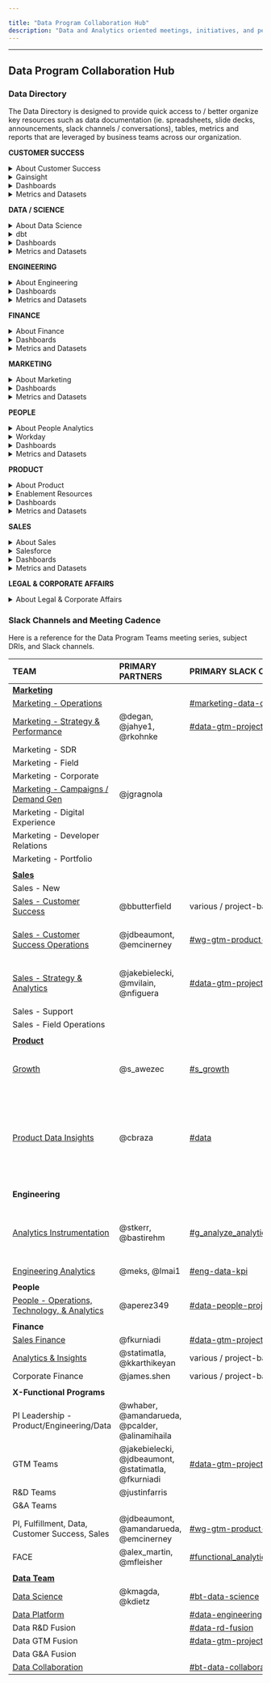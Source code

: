 ```yaml
---

title: "Data Program Collaboration Hub"
description: "Data and Analytics oriented meetings, initiatives, and people"
---
```










---

## <i class="fas fa-users fa-fw color-orange font-awesome" aria-hidden="true"></i>Data Program Collaboration Hub


### Data Directory

The Data Directory is designed to provide quick access to / better organize key resources such as data documentation (ie. spreadsheets, slide decks, announcements, slack channels / conversations), tables, metrics and reports that are leveraged by business teams across our organization.

**CUSTOMER SUCCESS**
<details>
  <summary markdown="span">About Customer Success</summary>
  [Handbook Page](https://about.gitlab.com/handbook/customer-success/)
  <br>
</details>

<details>
  <summary markdown="span">Gainsight</summary>
</details>

<details>
  <summary markdown="span">Dashboards</summary>
</details>

<details>
  <summary markdown="span">Metrics and Datasets</summary>
</details>

**DATA / SCIENCE**
<details>
  <summary markdown="span">About Data Science</summary>
  [Handbook Page](/handbook/business-technology/data-team/organization/data-science/)
  <br>
</details>

<details>
  <summary markdown="span">dbt</summary>
  [dbt Documentation](https://gitlab-data.gitlab.io/analytics/#!/overview)
  <br>
</details>

<details>
  <summary markdown="span">Dashboards</summary>
</details>

<details>
  <summary markdown="span">Metrics and Datasets</summary>
</details>

**ENGINEERING**
<details>
  <summary markdown="span">About Engineering</summary>
  [Handbook Page](https://about.gitlab.com/handbook/engineering/)
  <br>
</details>

<details>
  <summary markdown="span">Dashboards</summary>
</details>

<details>
  <summary markdown="span">Metrics and Datasets</summary>
</details>

**FINANCE**
<details>
  <summary markdown="span">About Finance</summary>
  [Handbook Page](/handbook/finance/)
  <br>
  [Marketing Finance](/handbook/finance/financial-planning-and-analysis/marketing-finance/)
  <br>
  [R&D Finance](/handbook/finance/financial-planning-and-analysis/r-and-d-finance/)
  <br>
  [Sales Finance](/handbook/finance/financial-planning-and-analysis/sales-finance/)
  <br>
  [Data for Finance](/handbook/finance/financial-planning-and-analysis/sales-finance/)
  <br>
</details>

<details>
  <summary markdown="span">Dashboards</summary>
</details>

<details>
  <summary markdown="span">Metrics and Datasets</summary>
</details>

**MARKETING**
<details>
  <summary markdown="span">About Marketing</summary>
  [Handbook Page](/handbook/marketing/)
  <br>
  [Field Marketing](/handbook/marketing/field-marketing/)
  <br>
  [Marketing Operations](/handbook/marketing/marketing-operations/)
  <br>
  [All-Remote Marketing](/handbook/ceo/chief-of-staff-team/workplace/)
</details>

<details>
  <summary markdown="span">Dashboards</summary>
</details>

<details>
  <summary markdown="span">Metrics and Datasets</summary>
</details>

**PEOPLE**
<details>
  <summary markdown="span">About People Analytics</summary>
  [Handbook Page](/handbook/people-group/people-ops-tech-analytics/people-analytics/)
  <br>
  
</details>

<details>
  <summary markdown="span">Workday</summary>
  [Workday Guide](/handbook/people-group/workday/workday-guide/)
</details>

<details>
  <summary markdown="span">Dashboards</summary>
</details>

<details>
  <summary markdown="span">Metrics and Datasets</summary>
</details>

**PRODUCT**
<details>
  <summary markdown="span">About Product</summary>
  
  - [Product Data Insights Handbook](/handbook/product/product-analysis/)
  - [Product Data Insights Project](https://gitlab.com/gitlab-data/product-analytics/-/issues)
    - [Open an issue for the Product Data Insights team](https://gitlab.com/gitlab-data/product-analytics/-/issues/new?issuable_template=Ad%20Hoc%20Request)
  - [Product Data Insights Direction Page](https://about.gitlab.com/direction/product-analysis/)
  - [Product sections, stages, groups, and categories](/handbook/product/categories/)
  - [Product Handbook](/handbook/product/)
  - [Product Performance Indicators](https://internal.gitlab.com/handbook/company/performance-indicators/product/) (internal handbook)
  - [Services Usage Data](https://about.gitlab.com/handbook/legal/privacy/customer-product-usage-information/)
  - [Our Commitment to Individual User Privacy in relation to Service Usage Data](/handbook/product/analytics-instrumentation-guide/service-usage-data-commitment/)

</details>

<details>
  <summary markdown="span">Enablement Resources</summary>
  
  - [Crash Course for Product Stage Resources](/handbook/product/product-analysis/crash-course/)
  - [PDI Data Model Cheat Sheet](/handbook/product/product-analysis/data-model-cheat-sheet/)
  - [Data Guide to xMAU Analysis](/handbook/business-technology/data-team/data-catalog/xmau-analysis/)
  - [Self-Managed Estimation Algorithm](/handbook/business-technology/data-team/data-catalog/xmau-analysis/estimation-xmau-algorithm.html)
  - [Data Guide to Namespace Analysis](/handbook/business-technology/data-team/data-catalog/namespace/)
  - [Data Guide to Self-Managed Analysis](/handbook/business-technology/data-team/data-catalog/self-managed/)
  - [Product Manager Toolkit](/handbook/business-technology/data-team/data-catalog/xmau-analysis/product-manager-toolkit.html)
  - [Data for Product Managers](/handbook/business-technology/data-team/programs/data-for-product-managers/)
  - [Experimentation Design & Analysis](/handbook/product/product-analysis/experimentation/)
  - [Service Ping Metrics Dictionary](https://metrics.gitlab.com/)
  - [GitLab docs: Service Ping Guide](https://docs.gitlab.com/ee/development/service_ping/)
  - [GitLab docs: Internal Events](https://docs.gitlab.com/ee/development/internal_event_instrumentation/index.html)
  - [GitLab Data Team: Snowplow](/handbook/business-technology/data-team/platform/snowplow/)
  - [Snowplow Metrics Dictionary](https://metrics.gitlab.com/snowplow)
  - [Snowplow docs: column definitions](https://docs.snowplow.io/docs/understanding-your-pipeline/canonical-event/)
  - [FACE SSoT Fields for Reporting - gitlab.com](/handbook/business-technology/data-team/functional-analytics-center-of-excellence/source-of-truth-fields-for-reporting/#gitlabcom-db)
  - [SaaS Product Events Data](/handbook/business-technology/data-team/data-catalog/saas-product-events-data/)
  - [GitLab.com db table ownership](https://docs.google.com/spreadsheets/d/1Rb4YgFz-2BP81v1efWxLn6TeKuf37SKvAdo91WQHqP0/edit?usp=sharing)
  - [GitLab.com db table docs](https://gitlab.com/gitlab-org/gitlab/-/tree/master/db/docs)
  - [GitLab.com db table structure (columns, etc)](https://gitlab.com/gitlab-org/gitlab/-/blob/master/db/structure.sql)
  - [Customers dot db schema](https://gitlab.com/gitlab-org/customers-gitlab-com/-/blob/master/db/schema.rb)
  - [Analytics Instrumentation Guide](/handbook/product/analytics-instrumentation-guide/)
    - [Data used as identifiers](/handbook/product/analytics-instrumentation-guide/#data-used-as-identifiers)
  - [Analytics Instrumentation 101](https://docs.google.com/presentation/d/1omQ2-9i5l2LKHs_9WP_U1evVQmY6adzYyvZaVjbhdEk/edit?usp=sharing)
  - [GitLab Product Data Training](https://docs.google.com/presentation/d/1ySP9sndhF9BdRhaZhMK6kGbc8txO_UkAu48HmoxLtfI/edit?usp=sharing)

</details>

<details>
  <summary markdown="span">Dashboards</summary>

  **General GitLab Space**

  - [Product Adoption Dashboard](https://app.periscopedata.com/app/gitlab/771580)
  - [Centralized SMAU/GMAU Dashboard](https://app.periscopedata.com/app/gitlab/758607)
  - Stage- and group-specific dashboards can be found on the [Crash Course for Product Stage Resources](/handbook/product/product-analysis/crash-course/)
  handbook page
  - [Feature Retention](https://app.periscopedata.com/app/gitlab/1003214)
  - [Experiment Data Validation](https://app.periscopedata.com/app/gitlab/860363)

  **SAFE Space**

  - [Group Namespace Conversion Metrics](https://app.periscopedata.com/app/gitlab:safe-dashboard/919248)
  - [SaaS Purchase Flow Funnel](https://app.periscopedata.com/app/gitlab:safe-dashboard/1022191)
  - [Trial Feature Adoption Dashboard](https://app.periscopedata.com/app/gitlab:safe-dashboard/919403)

  Instructions on how to gain access to the SAFE space can be found [here](/handbook/business-technology/data-team/platform/safe-data/#accessing-a-safe-dashboard)

</details>

<details>
  <summary markdown="span">Metrics and Datasets</summary>

  - [TD Product Usage Data Summary](https://docs.google.com/presentation/d/1FtlvBZjsJorq2Vq8wGzC1Wmh05_YOEpdaxdewCgsE6I/edit?usp=sharing)
  - [TD Product Usage Data Model 2.0 - dbt and Sisense Cutover](https://docs.google.com/spreadsheets/d/1Hlv5vGO_XSSuDQl_nhCDtx_kINVTKDw1bls0YLBYkWg/edit#gid=1568303793)
  - [TD Product Usage Data Model 2.0 - xMAU Reporting Readout](https://docs.google.com/presentation/d/11S-MAGqY1aWhtYX8ZXNMwYunRyyL5n1LV_sX16-r5CE/edit?usp=sharing)
  - [TD Product Usage Data Models - Use This Not That](https://docs.google.com/spreadsheets/d/1KA2YIkwaKpSGFMfskrympN7Cdn-yGoe0bjvxpxFmRBk/edit?usp=sharing)
  - [Product PI Structure](https://internal.gitlab.com/handbook/company/performance-indicators/product/#structure) (internal handbook)

</details>

**SALES**
<details>
  <summary markdown="span">About Sales</summary>
  [Handbook Page](https://about.gitlab.com/handbook/sales/)
  <br>
</details>

<details>
  <summary markdown="span">Salesforce</summary>
</details>

<details>
  <summary markdown="span">Dashboards</summary>
</details>

<details>
  <summary markdown="span">Metrics and Datasets</summary>
</details>

**LEGAL & CORPORATE AFFAIRS**
<details>
  <summary markdown="span">About Legal & Corporate Affairs</summary>
  [Handbook Page](https://about.gitlab.com/handbook/legal/)
  <br>
  [Legal Operations](https://about.gitlab.com/handbook/legal/legalops/)
</details>


### Slack Channels and Meeting Cadence

Here is a reference for the Data Program Teams meeting series, subject DRIs, and Slack channels.


| **TEAM** | **PRIMARY PARTNERS** | **PRIMARY SLACK CHANNEL** | **MEETING CADENCE** | **DATA DRI** | 
| :--------------- | :--------------- | :--------------- | :--------------- | :--------------- | 
| [**Marketing**](/handbook/marketing/) |  |  |  |  |  |  |
| [Marketing - Operations](/handbook/marketing/marketing-operations/) |  | [#marketing-data-ops](https://gitlab.slack.com/archives/C017D7P3Q72) | Bi-weekly |  | 
| [Marketing - Strategy & Performance](/handbook/marketing/strategy-performance/) | @degan, @jahye1, @rkohnke | [#data-gtm-projects](https://gitlab.slack.com/archives/C01A2DWTL4A) |  |  |
| Marketing - SDR |  |  |  |  | 
| Marketing - Field |  |  |  |  | 
| Marketing - Corporate |  |  |  |  | 
|   [Marketing - Campaigns / Demand Gen](/handbook/marketing/demand-generation/campaigns/) | @jgragnola | |  |  | 
| Marketing - Digital Experience |  |  | 
| Marketing - Developer Relations |  |  |  
| Marketing - Portfolio |  |  | 
| |  |  |  
| [**Sales**](https://about.gitlab.com/handbook/sales/) |  |  |   
| Sales - New |  |  |  |  | 
| [Sales - Customer Success](https://about.gitlab.com/handbook/customer-success/) | @bbutterfield | various / project-based |     
| [Sales - Customer Success Operations](https://about.gitlab.com/handbook/sales/field-operations/customer-success-operations/) | @jdbeaumont, @emcinerney | [#wg-gtm-product-analytics](https://gitlab.slack.com/archives/C01BMJKC8UF) | Monthly x-functional series |  |
| [Sales - Strategy & Analytics](https://about.gitlab.com/handbook/sales/field-operations/sales-strategy/) | @jakebielecki, @mvilain, @nfiguera | [#data-gtm-projects](https://gitlab.slack.com/archives/C01A2DWTL4A) |  Monthly x-functional series |  |
| Sales - Support |  |  |  |
| Sales - Field Operations |  |  | 
| |  |  |  |  |  
| [**Product**](/handbook/product/) |  |  |  |  |  
| [Growth](/handbook/marketing/growth/) | @s_awezec  | [#s_growth](https://gitlab.slack.com/archives/CDLCBGEDV) | Monthly x-functional series |  |
| [Product Data Insights](/handbook/product/product-analysis/) | @cbraza | [#data](https://gitlab.slack.com/archives/C8D1LGC23) | Weekly (team meeting), Bi-weekly (office hours), X-functional series |  |
| |  |  |  |  |  
| **Engineering** |  |  |  |  |  |  |
| [Analytics Instrumentation](https://about.gitlab.com/handbook/engineering/development/analytics/analytics-instrumentation) | @stkerr, @bastirehm | [#g_analyze_analytics_instrumentation](https://gitlab.slack.com/archives/CL3A7GFPF) | Bi-weekly, Monthly x-functional series |  |
| [Engineering Analytics](https://about.gitlab.com/handbook/engineering/quality/engineering-analytics/) | @meks, @lmai1 | [#eng-data-kpi](https://gitlab.slack.com/archives/C0166JCH85U) | Thu |  |  |  |
| |  |  |  |  |  |  |
| **People** |  |  |  |  |  |  |
| [People - Operations, Technology, & Analytics](/handbook/people-group/people-ops-tech-analytics/) | @aperez349 | [#data-people-projects](https://gitlab.slack.com/archives/C029RH88KN3) | X |  | 
| |  |  |  |  |  |  |
| **Finance** |  |  |  |  |  |  |
| [Sales Finance](/handbook/finance/financial-planning-and-analysis/sales-finance/) | @fkurniadi  | [#data-gtm-projects](https://gitlab.slack.com/archives/C01A2DWTL4A) |  |  | 
| [Analytics & Insights](/job-families/finance/analytics-and-insights/) | @statimatla, @kkarthikeyan | various / project-based | UCI |  | 
| Corporate Finance | @james.shen | various / project-based |  |  |  |  |
| |  |  |  |  |  |  |
| **X-Functional Programs** |  |  |  |  |  |  |
| PI Leadership - Product/Engineering/Data | @whaber, @amandarueda, @pcalder, @alinamihaila |  | Bi-weekly |  | 
| GTM Teams | @jakebielecki, @jdbeaumont, @statimatla, @fkurniadi | [#data-gtm-projects](https://gitlab.slack.com/archives/C01A2DWTL4A) | Bi-weekly |  |
| R&D Teams | @justinfarris  |  | Bi-weekly | | 
| G&A Teams |  |  |    
| PI, Fulfillment, Data, Customer Success, Sales | @jdbeaumont, @amandarueda, @emcinerney | [#wg-gtm-product-analytics](https://gitlab.slack.com/archives/C01BMJKC8UF) | Bi-weekly  |  | 
| FACE | @alex_martin, @mfleisher | [#functional_analytics_center_of_excellence](https://gitlab.slack.com/archives/C03239RK18Q) | Bi-weekly on Thu |  |  
| |  |  |  |  |  
| [**Data Team**](/handbook/business-technology/data-team/#-data-analysis-process) |  |  |  |  |  
| [Data Science](/handbook/business-technology/data-team/organization/data-science/) | @kmagda, @kdietz | [#bt-data-science](https://gitlab.slack.com/archives/C027285JQ4E) | Tues |@rparker2 |  
| [Data Platform](/handbook/business-technology/data-team/organization/engineering/) |  | [#data-engineering](https://gitlab.slack.com/archives/CSZMC7TJL) | Tues | @dvanrooijen2|  
| Data R&D Fusion |  | [#data-rd-fusion](https://gitlab.slack.com/archives/C02C82WDP0U) | Tues |@iweeks|  
| Data GTM Fusion |  | [#data-gtm-projects](https://gitlab.slack.com/archives/C01A2DWTL4A) | Tues |@iweeks|
| Data G&A Fusion |  | |  |@pempey| 
| [Data Collaboration](/handbook/business-technology/data-team/organization/data-collaboration/) |  | [#bt-data-collaboration](https://gitlab.slack.com/archives/C036ADU4EH3) | Tues |@mlaanen|
